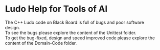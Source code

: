 # Ludo Help for Tools of AI

The C++ Ludo code on Black Board is full of bugs and poor software design.</br>
To see the bugs please explore the content of the Unittest folder.</br>
To get the bug-fixed, design and speed improved code please explore the content of the Domain-Code folder.

